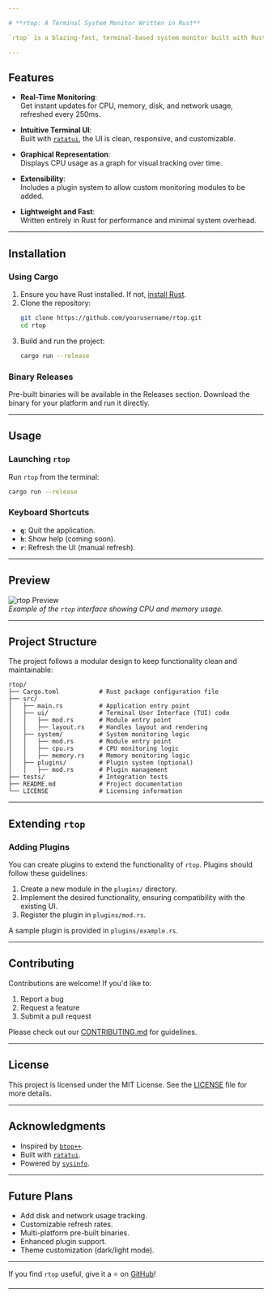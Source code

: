 ```yaml
---

# **rtop: A Terminal System Monitor Written in Rust**

`rtop` is a blazing-fast, terminal-based system monitor built with Rust. It provides real-time insights into your system's performance, including CPU, memory, disk, and network usage, all displayed in a beautifully designed terminal UI. Inspired by `btop++`, `rtop` aims to be lightweight, fast, and highly extensible.

---
```


## **Features**

- **Real-Time Monitoring**:  
  Get instant updates for CPU, memory, disk, and network usage, refreshed every 250ms.

- **Intuitive Terminal UI**:  
  Built with [`ratatui`](https://github.com/tui-rs-revival/ratatui), the UI is clean, responsive, and customizable.

- **Graphical Representation**:  
  Displays CPU usage as a graph for visual tracking over time.

- **Extensibility**:  
  Includes a plugin system to allow custom monitoring modules to be added.

- **Lightweight and Fast**:  
  Written entirely in Rust for performance and minimal system overhead.

---

## **Installation**

### **Using Cargo**

1. Ensure you have Rust installed. If not, [install Rust](https://www.rust-lang.org/tools/install).
2. Clone the repository:
   ```bash
   git clone https://github.com/yourusername/rtop.git
   cd rtop
   ```
3. Build and run the project:
   ```bash
   cargo run --release
   ```

### **Binary Releases**

Pre-built binaries will be available in the Releases section. Download the binary for your platform and run it directly.

---

## **Usage**

### **Launching `rtop`**

Run `rtop` from the terminal:

```bash
cargo run --release
```

### **Keyboard Shortcuts**

- **`q`**: Quit the application.
- **`h`**: Show help (coming soon).
- **`r`**: Refresh the UI (manual refresh).

---

## **Preview**

![rtop Preview](https://via.placeholder.com/800x400.png?text=Preview+Image)  
_Example of the `rtop` interface showing CPU and memory usage._

---

## **Project Structure**

The project follows a modular design to keep functionality clean and maintainable:

```plaintext
rtop/
├── Cargo.toml           # Rust package configuration file
├── src/
│   ├── main.rs          # Application entry point
│   ├── ui/              # Terminal User Interface (TUI) code
│   │   ├── mod.rs       # Module entry point
│   │   ├── layout.rs    # Handles layout and rendering
│   ├── system/          # System monitoring logic
│   │   ├── mod.rs       # Module entry point
│   │   ├── cpu.rs       # CPU monitoring logic
│   │   ├── memory.rs    # Memory monitoring logic
│   ├── plugins/         # Plugin system (optional)
│   │   ├── mod.rs       # Plugin management
├── tests/               # Integration tests
├── README.md            # Project documentation
└── LICENSE              # Licensing information
```

---

## **Extending `rtop`**

### **Adding Plugins**

You can create plugins to extend the functionality of `rtop`. Plugins should follow these guidelines:

1. Create a new module in the `plugins/` directory.
2. Implement the desired functionality, ensuring compatibility with the existing UI.
3. Register the plugin in `plugins/mod.rs`.

A sample plugin is provided in `plugins/example.rs`.

---

## **Contributing**

Contributions are welcome! If you'd like to:

1. Report a bug
2. Request a feature
3. Submit a pull request

Please check out our [CONTRIBUTING.md](CONTRIBUTING.md) for guidelines.

---

## **License**

This project is licensed under the MIT License. See the [LICENSE](./LICENSE) file for more details.

---

## **Acknowledgments**

- Inspired by [`btop++`](https://github.com/aristocratos/btop).
- Built with [`ratatui`](https://github.com/tui-rs-revival/ratatui).
- Powered by [`sysinfo`](https://github.com/GuillaumeGomez/sysinfo).

---

## **Future Plans**

- Add disk and network usage tracking.
- Customizable refresh rates.
- Multi-platform pre-built binaries.
- Enhanced plugin support.
- Theme customization (dark/light mode).

---

If you find `rtop` useful, give it a ⭐ on [GitHub](https://github.com/yourusername/rtop)!

---
